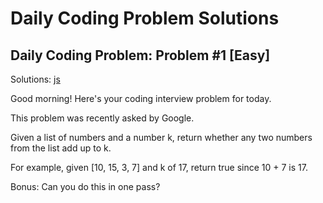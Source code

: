 # Daily Coding Problem Solutions
## Daily Coding Problem: Problem #1 [Easy]

Solutions: [js](https://github.com/SafiahNadiah/Daily-Coding-Problem-Solutions/blob/main/js/js0001.js)

Good morning! Here's your coding interview problem for today.

This problem was recently asked by Google.

Given a list of numbers and a number k, return whether any two numbers from the list add up to k.

For example, given [10, 15, 3, 7] and k of 17, return true since 10 + 7 is 17.

Bonus: Can you do this in one pass?
